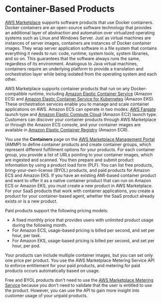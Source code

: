 # Container\-Based Products<a name="container-based-products"></a>

 [AWS Marketplace](https://aws.amazon.com/marketplace/) supports software products that use Docker containers\. Docker containers are an open\-source software technology that provides an additional layer of abstraction and automation over virtualized operating systems such as Linux and Windows Server\. Just as virtual machines are instances of server images, containers are instances of Docker container images\. They wrap server application software in a file system that contains everything it needs to run: code, runtime, system tools, system libraries, and so on\. This guarantees that the software always runs the same, regardless of its environment\. Analogous to Java virtual machines, containers require an underlying platform to provide a translation and orchestration layer while being isolated from the operating system and each other\. 

 AWS Marketplace supports container products that run on any Docker\-compatible runtime, including [Amazon Elastic Container Service](http://aws.amazon.com/ecs/) \(Amazon ECS\) and [Amazon Elastic Container Service for Kubernetes](https://aws.amazon.com/eks/) \(Amazon EKS\)\. These orchestration services enable you to manage and scale container applications on AWS\. Amazon ECS can operate in two modes: [AWS Fargate](https://aws.amazon.com/fargate/) launch type and [Amazon Elastic Compute Cloud](https://aws.amazon.com/ec2/) \(Amazon EC2\) launch type\. Customers can discover your container products through AWS Marketplace or through the Amazon ECS console, and your container images are available in [Amazon Elastic Container Registry](http://aws.amazon.com/ecr/) \(Amazon ECR\)\. 

 You use the **Containers** page on the [AWS Marketplace Management Portal](https://aws.amazon.com/marketplace/management/containers) \(AMMP\) to define container products and create container groups, which represent different fulfillment options for your products\. For each container group, you provide a list of URLs pointing to your container images, which are ingested and scanned\. You then prepare and submit product information by using a product load form \(PLF\)\. You can list free products, bring\-your\-own\-license \(BYOL\) products, and paid products for Amazon ECS and Amazon EKS\. If you have an existing AMI\-based container product and want to offer it as a native container product that can run on Amazon ECS or Amazon EKS, you must create a new product in AWS Marketplace\. For your SaaS products that work with container applications, you create a product for your container\-based agent, whether the SaaS product already exists or is a new product\. 

 Paid products support the following pricing models: 
+  A fixed monthly price that provides users with unlimited product usage during the following month\. 
+  For Amazon ECS, usage\-based pricing is billed per second, and set per hour, per task\.
+  For Amazon EKS, usage\-based pricing is billed per second, and set per hour, per pod\.

 Your products can include multiple container images, but you can set only one price per product\. You use the AWS Marketplace Metering Service API to enforce entitlement for your paid products, and metering for paid products occurs automatically based on usage\. 

 Free and BYOL products don't need to use the [AWS Marketplace Metering Service](https://docs.aws.amazon.com/marketplacemetering/latest/APIReference/Welcome.html) because you don't need to validate that the user is entitled to use the product\. However, you can use the API to gain more insight into customer usage of your unpaid products\. 